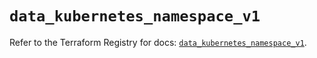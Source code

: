 # `data_kubernetes_namespace_v1`

Refer to the Terraform Registry for docs: [`data_kubernetes_namespace_v1`](https://registry.terraform.io/providers/hashicorp/kubernetes/2.37.0/docs/data-sources/namespace_v1).
